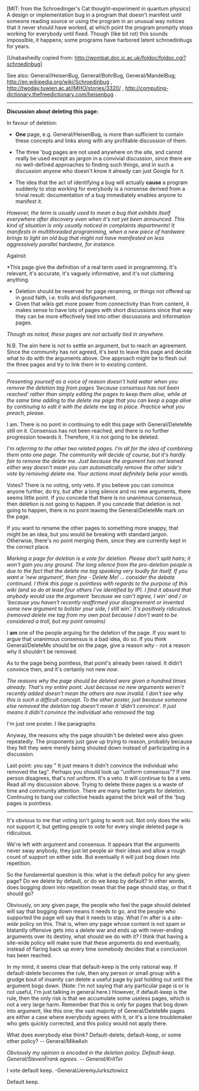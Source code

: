 [MIT: from the Schroedinger's Cat thought-experiment in quantum physics] A design or implementation bug in a program that doesn't manifest until someone reading source or using the program in an unusual way notices that it never should have worked, at which point the program promptly stops working for everybody until fixed. Though (like bit rot) this sounds impossible, it happens; some programs have harbored latent schroedinbugs for years.

[Unabashedly copied from: http://wombat.doc.ic.ac.uk/foldoc/foldoc.cgi?schroedinbug]

See also: General/HeisenBug, General/BohrBug, General/MandelBug; http://en.wikipedia.org/wiki/Schroedinbug , http://twoday.tuwien.ac.at/IMHO/stories/3320/ , http://computing-dictionary.thefreedictionary.com/heisenbug .

----
**Discussion about deleting this page:**

In favour of deletion:

* **One** page, e.g. General/HeisenBug, is more than sufficient to contain these concepts and links along with any profitable discussion of them.
* The three 'bug pages are not used anywhere on the site, and cannot really be used except as jargon in a convivial discussion, since there are no well-defined approaches to finding such things, and in such a discussion anyone who doesn't know it already can just Google for it.

* The idea that the act of identifying a bug will actually **cause** a program suddenly to stop working for everybody is a nonsense derived from a trivial result: documentation of a bug immediately enables anyone to manifest it.

*However, the term is usually used to mean a bug that exhibits itself everywhere after discovery even when it's not yet been announced. This kind of situation is only usually noticed in complaints departments! It manifests in multithreaded programming, when a new piece of hardware brings to light an old bug that might not have manifested on less aggressively parallel hardware, for instance.*



Against:

*This page give the definition of a real term used in programming. It's relevant, it's accurate, it's vaguely informative, and it's not cluttering anything.
* Deletion should be reserved for page renaming, or things not offered up in good faith, i.e. trolls and disfigurement.
* Given that wikis get more power from connectivity than from content, it makes sense to have lots of pages with short discussions since that way they can be more effectively tied into other discussions and information pages.

*Though as noted, these pages are not actually tied in anywhere.*


N.B. The aim here is not to settle an argument, but to reach an agreement. Since the community has not agreed, it's best to leave this page and decide what to do with the arguments above. One approach might be to flesh out the three pages and try to link them in to existing content.

----

*Presenting yourself as a voice of reason doesn't hold water when you remove the deletion tag from pages 'because consensus has not been reached' rather than simply editing the pages to keep them alive, while at the same time adding to the delete me page that you can keep a page alive by continuing to edit it with the delete me tag in place. Practice what you preach, please.*

I am. There is no point in continuing to edit this page with General/DeleteMe still on it. Consensus has not been reached, and there is no further progression towards it. Therefore, it is not going to be deleted.

*I'm referring to the other two related pages. I'm all for the idea of combining them onto one page. The community will decide of course, but it's hardly fair to remove the delete me. Just because the argument has not leaned either way doesn't mean you can automatically remove the other side's vote by removing delete me. Your actions most definitely belie your words.*

Votes? There is no voting, only veto. If you believe you can convince anyone further, do try, but after a long silence and no new arguments, there seems little point. If you concede that there is no unanimous consensus, then deletion is not going to happen. If you concede that deletion is not going to happen, there is no point leaving the General/DeleteMe mark on the page.

If you want to rename the other pages to something more snappy, that might be an idea, but you would be breaking with standard jargon. Otherwise, there's no point merging them, since they are currently kept in the correct place.

*Marking a page for deletion is a vote for deletion. Please don't split hairs; it won't gain you any ground. The long silence from the pro-deletion people is due to the fact that the delete me tag speaking very loudly for itself. If you want a 'new argument', then fine - Delete Me! ... consider the debate continued. I think this page is pointless with regards to the purpose of this wiki (and so do at least four others I've identified by IP). I find it absurd that anybody would use the argument  'because we can't agree, I win' and / or 'because you haven't recently reaffirmed your disagreement or invented some new argument to bolster your side, I still win'. It's positively ridiculous. (removed delete me tag from my own post because I don't want to be considered a troll, but my point remains)*

I **am** one of the people arguing for the deletion of the page. If you want to argue that unanimous consensus is a bad idea, do so. If you think General/DeleteMe should be on the page, give a reason *why* - not a reason why it shouldn't be removed.

As to the page being pointless, that point's already been raised. It didn't convince then, and it's certainly not new *now*.

*The reasons why the page should be deleted were given a hundred times already. That's my entire point. Just because no new arguments weren't recently added doesn't mean the others are now invalid. I don't see why this is such a difficult concept. To the other poster, just because someone else removed the deletion tag doesn't mean it 'didn't convince'. It just means it didn't convince the individual who removed the tag.*

I'm just one poster. I like paragraphs.

Anyway, the reasons why the page shouldn't be deleted were also given repeatedly. The proponents just gave up trying to reason, probably because they felt they were merely being shouted down instead of participating in a discussion.

Last point: you say " It just means it didn't convince the individual who removed the tag". Perhaps you should look up "uniform consensus"? If one person disagrees, that's not uniform. It's a veto. It will continue to be a veto. Read all my discussion above. Trying to delete these pages is a waste of time and community attention. There are many better targets for deletion. Continuing to bang our collective heads against the brick wall of the 'bug pages is pointless.

----

It's obvious to me that voting isn't going to work out. Not only does the wiki not support it, but getting people to vote for every single deleted page is ridiculous.

We're left with argument and consensus. It appears that the arguments never sway anybody, they just let people air their ideas and allow a rough count of support on either side. But eventually it will just bog down into repetition.

So the fundamental question is this: what is the default policy for any given page? Do we delete by default, or do we keep by default? In other words, does bogging down into repetition mean that the page should stay, or that it should go?

Obviously, on any given page, the people who feel the page should deleted will say that bogging down means it needs to go, and the people who supported the page will say that it needs to stay. What I'm after is a *site-wide* policy on this. That is, when *any* page whose content is not spam or blatantly offensive gets into a delete war and ends up with never-ending arguments over its destiny, what should we do with it? I think that having a site-wide policy will make sure that these arguments do end eventually, instead of flaring back up every time somebody decides that a conclusion has been reached.

In my mind, it seems clear that default-keep is the only rational way. If default-delete becomes the rule, then any person or small group with a grudge bout of insanity can delete a useful page by just holding out until the argument bogs down. (Note: I'm not saying that any particular page is or is not useful, I'm just talking in general here.) However, if default-keep is the rule, then the only risk is that we accumulate some useless pages, which is not a very large harm. Remember that this is only for pages that bog down into argument, like this one; the vast majority of General/DeleteMe pages are either a case where everybody agrees with it, or it's a lone troublemaker who gets quickly corrected, and this policy would not apply there.

What does everybody else think? Default-delete, default-keep, or some other policy? -- General/MikeAsh

*Obviously my opinion is encoded in the deletion policy. Default-keep. General/StevenFrank agrees. -- General/KritTer*

I vote default keep. -General/JeremyJurksztowicz

Default keep.